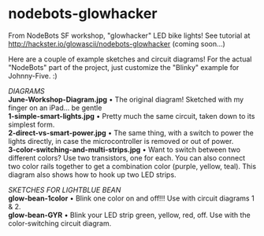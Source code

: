 # nodebots-glowhacker

From NodeBots SF workshop, "glowhacker" LED bike lights! See tutorial at http://hackster.io/glowascii/nodebots-glowhacker (coming soon...)

Here are a couple of example sketches and circuit diagrams! For the actual "NodeBots" part of the project, just customize the "Blinky" example for Johnny-Five. :)

_DIAGRAMS_  
**June-Workshop-Diagram.jpg** • The original diagram! Sketched with my finger on an iPad... be gentle  
**1-simple-smart-lights.jpg** • Pretty much the same circuit, taken down to its simplest form.  
**2-direct-vs-smart-power.jpg** • The same thing, with a switch to power the lights directly, in case the microcontroller is removed or out of power.  
**3-color-switching-and-multi-strips.jpg** • Want to switch between two different colors? Use two transistors, one for each. You can also connect two color rails together to get a combination color (purple, yellow, teal). This diagram also shows how to hook up two LED strips.  

_SKETCHES FOR LIGHTBLUE BEAN_  
**glow-bean-1color** • Blink one color on and off!!! Use with circuit diagrams 1 & 2.  
**glow-bean-GYR** • Blink your LED strip green, yellow, red, off. Use with the color-switching circuit diagram. 
